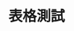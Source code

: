# 表格測試

<!-- Include scripts -->
<script src="https://unpkg.com/xlsx/dist/xlsx.full.min.js"></script>
<script src="ParseForm.js"></script>


<script>
// AnotherScript.js

// This function will be called when the XLSX file is processed
function handleData(numResponses) {
  console.log("Number of responses: " + numResponses);
}

// Call the ParseForm function when your page is ready
window.onload = function() {
  ParseForm('./AI-Magician.xlsx', handleData);
}

</script>
